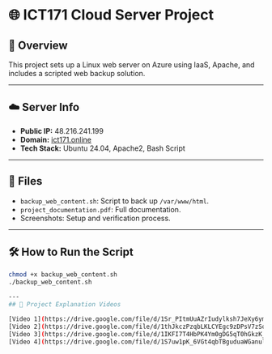 # 🌐 ICT171 Cloud Server Project

## 📄 Overview
This project sets up a Linux web server on Azure using IaaS, Apache, and includes a scripted web backup solution.

---

## ☁️ Server Info
- **Public IP:** 48.216.241.199
- **Domain:** [ict171.online](http://ict171.online)
- **Tech Stack:** Ubuntu 24.04, Apache2, Bash Script

---

## 📂 Files
- `backup_web_content.sh`: Script to back up `/var/www/html`.
- `project_documentation.pdf`: Full documentation.
- Screenshots: Setup and verification process.

---

## 🛠️ How to Run the Script

```bash
chmod +x backup_web_content.sh
./backup_web_content.sh

---
## 🎥 Project Explanation Videos

[Video 1](https://drive.google.com/file/d/1Sr_PItmUuAZrIudylksh7JeXy6ym53w4/view?usp=drivesdk)
[Video 2](https://drive.google.com/file/d/1thJkczPzqbLKLCYEgc9zDPsV7zSo7OAq/view?usp=drivesdk)
[Video 3](https://drive.google.com/file/d/1IKFI7T4HbPK4Ym0gDG5qT0hGkzK_j2c5/view?usp=drivesdk)
[Video 4](https://drive.google.com/file/d/1S7uw1pK_6VGt4qbTBguduaWGanuly6Qz/view?usp=drivesdk)
